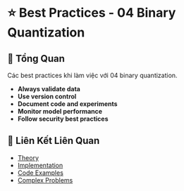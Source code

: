 # ⭐ Best Practices - 04 Binary Quantization

## 🎯 Tổng Quan

Các best practices khi làm việc với 04 binary quantization.

- **Always validate data**
- **Use version control**
- **Document code and experiments**
- **Monitor model performance**
- **Follow security best practices**

## 🔗 Liên Kết Liên Quan

- [Theory](./THEORY_04_binary_quantization.md)
- [Implementation](./IMPLEMENTATION_04_binary_quantization.md)
- [Code Examples](./CODE_EXAMPLES_04_binary_quantization.md)
- [Complex Problems](./COMPLEX_PROBLEMS.md)

